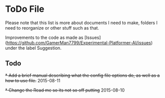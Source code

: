 # ToDo File

Please note that this list is more about documents I need to make, folders I need to reorganize or other stuff such as that.

Improvements to the code as made as [Issues] (https://github.com/GamerMan7799/Experimental-Platformer-AI/issues) under the label Suggestion.

## Todo

~~* Add a brief manual describing what the config file options do, as well as a how to use file.~~ 2015-08-11

~~* Change the Read me so its not so off putting~~ 2015-08-10


